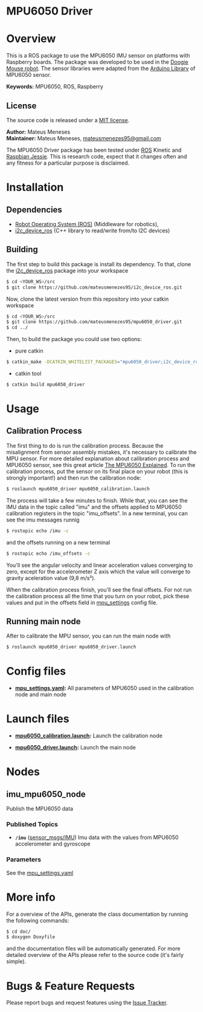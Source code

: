 # MPU6050 Driver

# Overview
This is a ROS package to use the MPU6050 IMU sensor on platforms with Raspberry
boards. The package was developed to be used in the [Doogie Mouse robot]. The
sensor libraries were adapted from the [Arduino Library] of MPU6050 sensor.

**Keywords:** MPU6050, ROS, Raspberry

## License
The source code is released under a [MIT license](LICENSE).

**Author:** Mateus Meneses  
**Maintainer:** Mateus Meneses, mateusmenezes95@gmail.com

The MPU6050 Driver package has been tested under [ROS] Kinetic and [Raspbian Jessie].
This is research code, expect that it changes often and any fitness for a
particular purpose is disclaimed.

# Installation

## Dependencies

- [Robot Operating System (ROS)](http://wiki.ros.org) (Middleware for robotics),
- [i2c_device_ros] (C++ library to read/write from/to I2C devices)

## Building

The first step to build this package is install its dependency. To that, clone
the [i2c_device_ros] package into your workspace

```sh
$ cd <YOUR_WS>/src
$ git clone https://github.com/mateusmenezes95/i2c_device_ros.git
```

Now, clone the latest version from this repository into your catkin workspace

```sh
$ cd <YOUR_WS>/src
$ git clone https://github.com/mateusmenezes95/mpu6050_driver.git
$ cd ../
```

Then, to build the package you could use two options:

- pure catkin
```sh
$ catkin_make -DCATKIN_WHITELIST_PACKAGES="mpu6050_driver;i2c_device_ros;
```
- catkin tool
```sh
$ catkin build mpu6050_driver
```
# Usage

## Calibration Process

The first thing to do is run the calibration process. Because the misalignment
from sensor assembly mistakes, it's necessary to calibrate the MPU sensor. For
more detailed explanation about calibration process and MPU6050 sensor, see this
great article [The MPU6050 Explained]. To run the calibration process, put the
sensor on its final place on your robot (this is strongly important!) and then
run the calibration node:

```sh
$ roslaunch mpu6050_driver mpu6050_calibration.launch
```

The process will take a few minutes to finish. While that, you can see the IMU
data in the topic called "imu" and the offsets applied to MPU6050 calibration
registers in the topic "imu_offsets". In a new terminal, you can see the imu
messages runnig

```sh
$ rostopic echo /imu -c
```

and the offsets running on a new terminal

```sh
$ rostopic echo /imu_offsets -c
```

You'll see the angular velocity and linear acceleration values converging to
zero, except for the accelerometer Z axis which the value will converge to gravity
aceleration value (9,8 m/s²).

When the calibration process finish, you'll see the final offsets. For not run
the calibration process all the time that you turn on your robot, pick these
values and put in the offsets field in [mpu_settings](config/mpu_settings.yaml)
config file.

## Running main node

After to calibrate the MPU sensor, you can run the main node with

```sh
$ roslaunch mpu6050_driver mpu6050_driver.launch
```

# Config files

* **[mpu_settings.yaml]:** All parameters of MPU6050 used in the calibration node
and main node

# Launch files

* **[mpu6050_calibration.launch](launch/mpu6050_calibration.launch):** Launch the
calibration node

* **[mpu6050_driver.launch](launch/mpu6050_driver.launch):** Launch the main node

# Nodes

## imu_mpu6050_node

Publish the MPU6050 data

### Published Topics
* **`/imu`** ([sensor_msgs/IMU])
Imu data with the values from MPU6050 accelerometer and gyroscope

### Parameters

See the [mpu_settings.yaml]

# More info

For a overview of the APIs, generate the class documentation by running the
following commands:
```sh
$ cd doc/
$ doxygen Doxyfile
```
and the documentation files will be automatically generated.
For more detailed overview of the APIs please refer to the source code (it's fairly simple).

# Bugs & Feature Requests

Please report bugs and request features using the
[Issue Tracker](https://github.com/mateusmenezes95/mpu6050_driver/issues).

[ROS]: http://www.ros.org
[rviz]: http://wiki.ros.org/rviz
[Eigen]: http://eigen.tuxfamily.org
[std_srvs/Trigger]: http://docs.ros.org/api/std_srvs/html/srv/Trigger.html
[sensor_msgs/Imu]: http://docs.ros.org/api/sensor_msgs/html/msg/Imu.html
[Doogie Mouse robot]: https://github.com/Brazilian-Institute-of-Robotics/doogie
[Arduino Library]: https://github.com/ElectronicCats/mpu6050
[Raspbian Jessie]: https://www.raspberrypi.org/downloads/raspbian/
[i2c_device_ros]: https://github.com/mateusmenezes95/i2c_device_ros
[The MPU6050 Explained]: https://mjwhite8119.github.io/Robots/mpu6050
[mpu_settings.yaml]: config/mpu_settings.yaml
